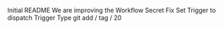 Initial README
We are improving the Workflow
Secret Fix
Set Trigger to dispatch
Trigger Type
git add / tag / 20
